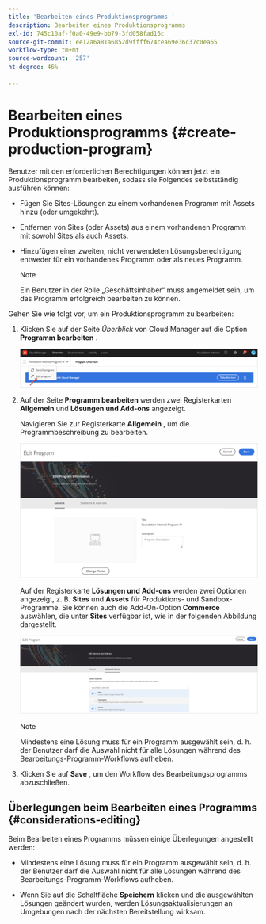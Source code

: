 ```yaml
---
title: 'Bearbeiten eines Produktionsprogramms '
description: Bearbeiten eines Produktionsprogramms
exl-id: 745c10af-f0a0-49e9-bb79-3fd058fad16c
source-git-commit: ee12a6a81a6852d9ffff674cea69e36c37c0ea65
workflow-type: tm+mt
source-wordcount: '257'
ht-degree: 46%

---
```


# Bearbeiten eines Produktionsprogramms {#create-production-program}

Benutzer mit den erforderlichen Berechtigungen können jetzt ein Produktionsprogramm bearbeiten, sodass sie Folgendes selbstständig ausführen können:

* Fügen Sie Sites-Lösungen zu einem vorhandenen Programm mit Assets hinzu (oder umgekehrt).
* Entfernen von Sites (oder Assets) aus einem vorhandenen Programm mit sowohl Sites als auch Assets.
* Hinzufügen einer zweiten, nicht verwendeten Lösungsberechtigung entweder für ein vorhandenes Programm oder als neues Programm.

   >[!NOTE]
   >Ein Benutzer in der Rolle „Geschäftsinhaber“ muss angemeldet sein, um das Programm erfolgreich bearbeiten zu können.

Gehen Sie wie folgt vor, um ein Produktionsprogramm zu bearbeiten:

1. Klicken Sie auf der Seite *Überblick* von Cloud Manager auf die Option **Programm bearbeiten** .

   ![](assets/edit-program-overview.png)

1. Auf der Seite **Programm bearbeiten** werden zwei Registerkarten **Allgemein** und **Lösungen und Add-ons** angezeigt.

   Navigieren Sie zur Registerkarte **Allgemein** , um die Programmbeschreibung zu bearbeiten.

   ![](assets/edit-program-general.png)

   Auf der Registerkarte **Lösungen und Add-ons** werden zwei Optionen angezeigt, z. B. **Sites** und **Assets** für Produktions- und Sandbox-Programme. Sie können auch die Add-On-Option **Commerce** auswählen, die unter **Sites** verfügbar ist, wie in der folgenden Abbildung dargestellt.

   ![](assets/edit-prg.png)

   >[!NOTE]
   >Mindestens eine Lösung muss für ein Programm ausgewählt sein, d. h. der Benutzer darf die Auswahl nicht für alle Lösungen während des Bearbeitungs-Programm-Workflows aufheben.

1. Klicken Sie auf **Save** , um den Workflow des Bearbeitungsprogramms abzuschließen.


## Überlegungen beim Bearbeiten eines Programms {#considerations-editing}

Beim Bearbeiten eines Programms müssen einige Überlegungen angestellt werden:

* Mindestens eine Lösung muss für ein Programm ausgewählt sein, d. h. der Benutzer darf die Auswahl nicht für alle Lösungen während des Bearbeitungs-Programm-Workflows aufheben.

* Wenn Sie auf die Schaltfläche **Speichern** klicken und die ausgewählten Lösungen geändert wurden, werden Lösungsaktualisierungen an Umgebungen nach der nächsten Bereitstellung wirksam.
